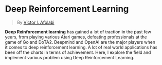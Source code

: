 # Deep Reinforcement Learning

> By [Victor I. Afolabi](https://github.com/victor-iyiola)

**Deep Reinforcement learning** has gained a lot of traction in the past few years, from playing various Atari games, 
defeating professionals at the game of Go and DoTA2. Deepmind and OpenAI are the major players when it comes to deep 
reinforcement learning. A lot of real world applications has been off the charts in terms of achievement. Here, I 
explore the field and implement various problem using Deep Reinforcement Learning.